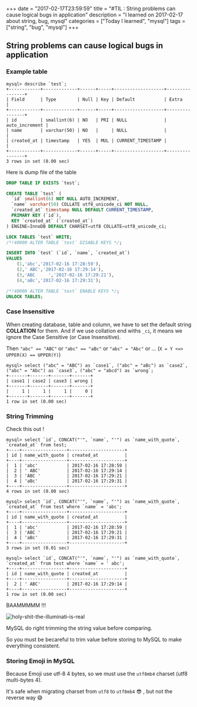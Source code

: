 +++
date = "2017-02-17T23:59:59"
title = "#TIL : String problems can cause logical bugs in application"
description = "I learned on 2017-02-17 about string, bug, mysql"
categories = ["Today I learned", "mysql"]
tags = ["string", "bug", "mysql"]
+++



## String problems can cause logical bugs in application

### Example table

```
mysql> describe `test`;
+------------+-------------+------+-----+-------------------+----------------+
| Field      | Type        | Null | Key | Default           | Extra          |
+------------+-------------+------+-----+-------------------+----------------+
| id         | smallint(6) | NO   | PRI | NULL              | auto_increment |
| name       | varchar(50) | NO   |     | NULL              |                |
| created_at | timestamp   | YES  | MUL | CURRENT_TIMESTAMP |                |
+------------+-------------+------+-----+-------------------+----------------+
3 rows in set (0.00 sec)
```

Here is dump file of the table


```sql
DROP TABLE IF EXISTS `test`;

CREATE TABLE `test` (
  `id` smallint(6) NOT NULL AUTO_INCREMENT,
  `name` varchar(50) COLLATE utf8_unicode_ci NOT NULL,
  `created_at` timestamp NULL DEFAULT CURRENT_TIMESTAMP,
  PRIMARY KEY (`id`),
  KEY `created_at` (`created_at`)
) ENGINE=InnoDB DEFAULT CHARSET=utf8 COLLATE=utf8_unicode_ci;

LOCK TABLES `test` WRITE;
/*!40000 ALTER TABLE `test` DISABLE KEYS */;

INSERT INTO `test` (`id`, `name`, `created_at`)
VALUES
	(1,'abc','2017-02-16 17:28:59'),
	(2,' ABC','2017-02-16 17:29:14'),
	(3,'ABC     ','2017-02-16 17:29:21'),
	(4,'aBc','2017-02-16 17:29:31');

/*!40000 ALTER TABLE `test` ENABLE KEYS */;
UNLOCK TABLES;
```

### Case Insensitive

When creating database, table and column, we have to set the default string **COLLATION** for them. And if we use collation end withs `_ci`, it means we ignore the Case Sensitive (or Case Insensitive).

Then `"abc" == "ABC"` or `"abc" == "aBc"` or `"abc" = "Abc"` or ... (`X = Y <=> UPPER(X) == UPPER(Y)`)

```
mysql> select ("abc" = "ABC") as `case1`, ("abc" = "aBc") as `case2`, ("abc" = "Abc") as `case3`, ("abc" = "abcd") as `wrong`;
+-------+-------+-------+-------+
| case1 | case2 | case3 | wrong |
+-------+-------+-------+-------+
|     1 |     1 |     1 |     0 |
+-------+-------+-------+-------+
1 row in set (0.00 sec)
```

### String Trimming

Check this out !

```
mysql> select `id`, CONCAT("'", `name`, "'") as `name_with_quote`, `created_at` from test;
+----+-----------------+---------------------+
| id | name_with_quote | created_at          |
+----+-----------------+---------------------+
|  1 | 'abc'           | 2017-02-16 17:28:59 |
|  2 | ' ABC'          | 2017-02-16 17:29:14 |
|  3 | 'ABC '          | 2017-02-16 17:29:21 |
|  4 | 'aBc'           | 2017-02-16 17:29:31 |
+----+-----------------+---------------------+
4 rows in set (0.00 sec)

mysql> select `id`, CONCAT("'", `name`, "'") as `name_with_quote`, `created_at` from test where `name` = 'abc';
+----+-----------------+---------------------+
| id | name_with_quote | created_at          |
+----+-----------------+---------------------+
|  1 | 'abc'           | 2017-02-16 17:28:59 |
|  3 | 'ABC '          | 2017-02-16 17:29:21 |
|  4 | 'aBc'           | 2017-02-16 17:29:31 |
+----+-----------------+---------------------+
3 rows in set (0.01 sec)

mysql> select `id`, CONCAT("'", `name`, "'") as `name_with_quote`, `created_at` from test where `name` = ' abc';
+----+-----------------+---------------------+
| id | name_with_quote | created_at          |
+----+-----------------+---------------------+
|  2 | ' ABC'          | 2017-02-16 17:29:14 |
+----+-----------------+---------------------+
1 row in set (0.00 sec)
```

BAAMMMMM !!! 

![holy-shit-the-illuminati-is-real](https://cloud.githubusercontent.com/assets/4528223/23033726/d15b7e76-f4ab-11e6-8525-46d3baeddc50.jpg)

MySQL do right trimming the string value before comparing.

So you must be becareful to trim value before storing to MySQL to make everything consistent.

### Storing Emoji in MySQL

Because Emoji use utf-8 4 bytes, so we must use the `utf8mb4` charset (utf8 multi-bytes 4).

It's safe when migrating charset from `utf8` to `utf8mb4` 😎 , but not the reverse way 😅
